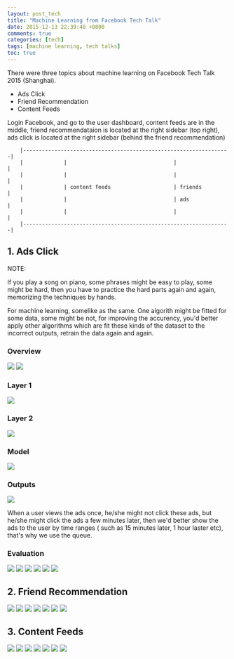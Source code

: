 ```yaml
---
layout: post_tech
title: "Machine Learning from Facebook Tech Talk"
date: 2015-12-13 22:39:48 +0800
comments: true
categories: [tech]
tags: [machine learning, tech talks]
toc: true
---
```


There were three topics about machine learning on Facebook Tech Talk 2015 (Shanghai).

- Ads Click
- Friend Recommendation
- Content Feeds

Login Facebook, and go to the user dashboard, content feeds are in the middle, friend 
recommendataion is located at the right sidebar (top right), ads click is located at 
the right sidebar (behind the friend recommendation)

```
    |------------------------------------------------------------------|
    |             |                                  |                 |
    |             |                                  |                 |
    |             | content feeds                    | friends         |
    |             |                                  | ads             |
    |             |                                  |                 |
    |------------------------------------------------------------------|
```

## 1. Ads Click

NOTE:

If you play a song on piano, some phrases might be easy to play, some might be hard, then
 you have to practice the hard parts again and again, memorizing the techniques by hands.

For machine learning, somelike as the same. One algorith might be fitted for some data, 
some might be not, for improving the accurency, you'd better apply other algorithms which 
are fit these kinds of the dataset to the incorrect outputs, retrain the data again and 
again.

### Overview

<img src="https://s-media-cache-ak0.pinimg.com/736x/9f/87/62/9f87621c1ed63452776097be842713de.jpg" />

<img src="https://s-media-cache-ak0.pinimg.com/474x/5f/64/13/5f641372540309676f956a4771034e24.jpg" />

### Layer 1

<img src="https://s-media-cache-ak0.pinimg.com/474x/d2/73/ad/d273adf93b99c3b0813584976a77f8ce.jpg" />

### Layer 2

<img src="https://s-media-cache-ak0.pinimg.com/736x/8d/5d/4f/8d5d4fa8dc863fa4d226c36b91a07bc7.jpg" />

### Model

<img src="https://s-media-cache-ak0.pinimg.com/474x/67/4e/26/674e268a17b893d14ac2a2a3d8b507c6.jpg" />

### Outputs

<img src="https://s-media-cache-ak0.pinimg.com/474x/f4/b8/7c/f4b87c2a0afda71f33786bfc06bb186b.jpg" />


When a user views the ads once, he/she might not click these ads, but he/she might click 
the ads a few minutes later, then we'd better show the ads to the user by time ranges (
such as 15 minutes later, 1 hour laster etc), that's why we use the queue.

### Evaluation

<img src="https://s-media-cache-ak0.pinimg.com/474x/1e/64/a2/1e64a2626be15098c6d7aa13643cc05b.jpg" />

<img src="https://s-media-cache-ak0.pinimg.com/474x/3c/ba/02/3cba02e1a2b4d9548c974d86980f94dc.jpg" />


<img src="https://s-media-cache-ak0.pinimg.com/474x/fb/5e/6d/fb5e6d541ea0e57a4f303b1ade61ce5c.jpg" />

<img src="https://s-media-cache-ak0.pinimg.com/474x/99/69/35/996935ee6fa3a20152453c9c0d20a755.jpg" />

<img src="https://s-media-cache-ak0.pinimg.com/474x/0e/68/60/0e6860c4634db9ff38097662332d00c7.jpg" />

<img src="https://s-media-cache-ak0.pinimg.com/474x/1b/e7/5b/1be75bf3f92ab17af4a73b0398b2f7a1.jpg" />



## 2. Friend Recommendation

<img src="https://s-media-cache-ak0.pinimg.com/474x/9e/ec/14/9eec1418e533540b4ec5d64a14f1a137.jpg" />

<img src="https://s-media-cache-ak0.pinimg.com/474x/fc/75/b7/fc75b7ce4dd488307eae141995f21db4.jpg" />

<img src="https://s-media-cache-ak0.pinimg.com/474x/c0/3b/be/c03bbe0c49f67684b094ddbf5244c02b.jpg" />

<img src="https://s-media-cache-ak0.pinimg.com/736x/c4/ee/a9/c4eea9ff648979eb05650e0288458c61.jpg" />

<img src="https://s-media-cache-ak0.pinimg.com/474x/69/9e/11/699e1119bc29df039a907fcb3e58a00f.jpg" />

<img src="https://s-media-cache-ak0.pinimg.com/474x/cc/fc/ce/ccfcce6747a28857f567caa0dd8d1bf5.jpg" />

<img src="https://s-media-cache-ak0.pinimg.com/474x/26/f6/45/26f6453e61da588965960e78c9260fd1.jpg" />



## 3. Content Feeds

<img src="https://s-media-cache-ak0.pinimg.com/474x/76/67/70/7667706db9c43f7cbe5f672b75daee03.jpg" />

<img src="https://s-media-cache-ak0.pinimg.com/474x/0d/83/b9/0d83b9c9cd86bcfde10ff208efcadb79.jpg" />

<img src="https://s-media-cache-ak0.pinimg.com/474x/38/dc/72/38dc72e03b726c3025d3dfcb37725d9f.jpg" />

<img src="https://s-media-cache-ak0.pinimg.com/474x/4f/22/e9/4f22e9f3d21b05c84d634e3a7dd113d9.jpg" />

<img src="https://s-media-cache-ak0.pinimg.com/474x/0b/38/82/0b3882c2b3c956bb8ccf8ff343e2d88a.jpg" />

<img src="https://s-media-cache-ak0.pinimg.com/474x/04/38/4e/04384edef1d3726b9b2ea4debd3a3012.jpg" />

<img src="https://s-media-cache-ak0.pinimg.com/474x/c0/f9/e5/c0f9e5c432913bbfd310e7f4c9ea6a87.jpg" />

